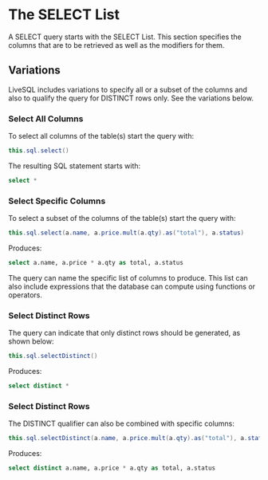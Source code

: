 # The SELECT List

A SELECT query starts with the SELECT List. This section specifies the columns that are to be retrieved as well as the modifiers for them.

## Variations

LiveSQL includes variations to specify all or a subset of the columns and also to qualify the query for DISTINCT rows only. See the variations below.


### Select All Columns

To select all columns of the table(s) start the query with:

```java
this.sql.select()
```

The resulting SQL statement starts with:

```sql
select *
```

### Select Specific Columns

To select a subset of the columns of the table(s) start the query with:

```java
this.sql.select(a.name, a.price.mult(a.qty).as("total"), a.status)
```

Produces:

```sql
select a.name, a.price * a.qty as total, a.status
```

The query can name the specific list of columns to produce. This list can also include expressions that the database can 
compute using functions or operators. 

### Select Distinct Rows

The query can indicate that only distinct rows should be generated, as shown below:

```java
this.sql.selectDistinct()
```

Produces:

```sql
select distinct *
```

### Select Distinct Rows

The DISTINCT qualifier can also be combined with specific columns:

```java
this.sql.selectDistinct(a.name, a.price.mult(a.qty).as("total"), a.status)
```

Produces:

```sql
select distinct a.name, a.price * a.qty as total, a.status
```
